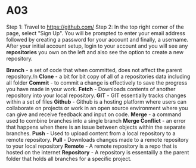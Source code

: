 # A03
Step 1: Travel to https://github.com/ 
Step 2: In the top right corner of the page, select "Sign Up". You will be prompted to enter your email address followed by creating a password for your account and finally, a username.
After your initial account setup, login to your account and you will see any **repositories** you own on the left and also see the option to create a new repository.

**Branch** - a set of code that when committed, does not affect the parent repository./n
**Clone** - a bit for bit copy of all of a repositories data including all folder
**Commit** - to commit a change is effectively to save the progress you have made in your work.
**Fetch** - Downloads contents of another repository into your local repository.
**GIT** - GIT essentially tracks changes within a set of files
**Github** - Github is a hosting platform where users can collaborate on projects or work in an open source environment where you can give and receive feedback and input on code.
**Merge** - a command used to combine branches into a single branch
**Merge Conflict** - an error that happens when there is an issue between objects within the separate branches.
**Push** - Used to upload content from a local repository to a remote repository.
**Pull** - Downloads changes made to a remote repository to your local repository
**Remote** - A remote repository is a repo that is hosted on the internet
**Repository** - A repository is essentailly a the parent folder that holds all branches for a specific project.
